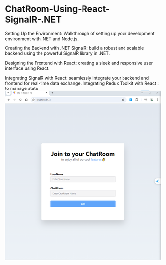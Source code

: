 # ChatRoom-Using-React-SignalR-.NET
Setting Up the Environment: Walkthrough of setting up your development environment with .NET and Node.js.

Creating the Backend with .NET SignalR: build a robust and scalable backend using the powerful SignalR library in .NET.

Designing the Frontend with React: creating a sleek and responsive user interface using React.


Integrating SignalR with React: seamlessly integrate your backend and frontend for real-time data exchange.
Integrating Redux Toolkit with React : to manage state
![Join page](ProjectImage/ChatLogin.png)
